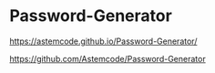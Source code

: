 # Password-Generator
 https://astemcode.github.io/Password-Generator/
 
 
 https://github.com/Astemcode/Password-Generator
